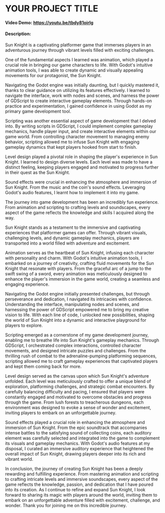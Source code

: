 # YOUR PROJECT TITLE
#### Video Demo:  <https://youtu.be/tbdy81oirIg>
#### Description:

Sun Knight is a captivating platformer game that immerses players in an adventurous journey through vibrant levels filled with exciting challenges.

One of the fundamental aspects I learned was animation, which played a crucial role in bringing our game characters to life. With Godot's intuitive animation tools, I was able to create dynamic and visually appealing movements for our protagonist, the Sun Knight.

Navigating the Godot engine was initially daunting, but I quickly mastered it, thanks to clear guidance on utilizing its features effectively. I learned to navigate the interface, work with nodes and scenes, and harness the power of GDScript to create interactive gameplay elements. Through hands-on practice and experimentation, I gained confidence in using Godot as my primary game development tool.

Scripting was another essential aspect of game development that I delved into. By writing scripts in GDScript, I could implement complex gameplay mechanics, handle player input, and create interactive elements within our game world. From controlling character movement to managing enemy behavior, scripting allowed me to infuse Sun Knight with engaging gameplay dynamics that kept players hooked from start to finish.

Level design played a pivotal role in shaping the player's experience in Sun Knight. I learned to design diverse levels. Each level was made to have a distinct feeling, keeping players engaged and motivated to progress further in their quest as the Sun Knight.

Sound effects were crucial in enhancing the atmosphere and immersion of Sun Knight. From the music and the coin's sound effects. Leveraging Godot's audio features, I learnt how to implement it into my game.

The journey into game development has been an incredibly fun experience. From animation and scripting to crafting levels and soundscapes, every aspect of the game reflects the knowledge and skills I acquired along the way.

Sun Knight stands as a testament to the immersive and captivating experiences that platformer games can offer. Through vibrant visuals, challenging levels, and dynamic gameplay mechanics, players are transported into a world filled with adventure and excitement.

Animation serves as the heartbeat of Sun Knight, infusing each character with personality and charm. With Godot's intuitive animation tools, I embarked on a journey of creativity, crafting fluid movements for the Sun Knight that resonate with players. From the graceful arc of a jump to the swift swing of a sword, every animation was meticulously designed to enhance the player's immersion in the game world, creating a seamless and engaging experience.

Navigating the Godot engine initially presented challenges, but through perseverance and dedication, I navigated its intricacies with confidence. Understanding the interface, manipulating nodes and scenes, and harnessing the power of GDScript empowered me to bring my creative vision to life. With each line of code, I unlocked new possibilities, shaping the world of Sun Knight into a dynamic and interactive playground for players to explore.

Scripting emerged as a cornerstone of my game development journey, enabling me to breathe life into Sun Knight's gameplay mechanics. Through GDScript, I orchestrated complex interactions, controlled character movements, and designed intricate puzzles and challenges. From the thrilling rush of combat to the adrenaline-pumping platforming sequences, scripting allowed me to craft gameplay experiences that captivated players and kept them coming back for more.

Level design served as the canvas upon which Sun Knight's adventure unfolded. Each level was meticulously crafted to offer a unique blend of exploration, platforming challenges, and strategic combat encounters. By carefully balancing difficulty and pacing, I ensured that players were constantly engaged and motivated to overcome obstacles and progress through the game. From lush forests to treacherous dungeons, each environment was designed to evoke a sense of wonder and excitement, inviting players to embark on an unforgettable journey.

Sound effects played a crucial role in enhancing the atmosphere and immersion of Sun Knight. From the epic soundtrack that accompanies intense battles to the satisfying sound of collecting coins, each auditory element was carefully selected and integrated into the game to complement its visuals and gameplay mechanics. With Godot's audio features at my disposal, I curated an immersive auditory experience that heightened the overall impact of Sun Knight, drawing players deeper into its rich and vibrant world.

In conclusion, the journey of creating Sun Knight has been a deeply rewarding and fulfilling experience. From mastering animation and scripting to crafting intricate levels and immersive soundscapes, every aspect of the game reflects the knowledge, passion, and dedication that I have poured into its creation. As I continue to refine and expand Sun Knight, I look forward to sharing its magic with players around the world, inviting them to embark on an unforgettable adventure filled with excitement, challenge, and wonder. Thank you for joining me on this incredible journey.






